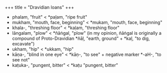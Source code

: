 +++
title = "Dravidian loans"
+++

- phalam, "fruit" < *paḷam, "ripe fruit"
- mukham, "mouth, face, beginning" < *mukam, "mouth, face, beginning"
- khala-, "threshing floor" < *kaḷam, "threshing floor"
- lāngalam, "plow" < *ñāṅgal, "plow" (in my opinion, ñāṅgal is originally a compound of Proto-Dravidian *ñāḷ, "earth, ground" + *kaḷ, "to dig, excavate")
- ukham, "hip" < *ukkam, "hip"
- kāṇa-, "blind in one eye" < *kāṇ-, "to see" + negative marker *-aH-, "to see not"
- kaṭuka-, "pungent, bitter" < *kaṭu "pungent, bitter"

